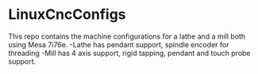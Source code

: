 # LinuxCncConfigs
This repo contains the machine configurations for a lathe and a mill both using Mesa 7i76e.
-Lathe has pendant support, spindle encoder for threading
-Mill has 4 axis support, rigid tapping, pendant and touch probe support.
